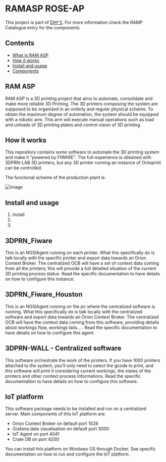 # RAMASP ROSE-AP

This project is part of [DIH^2](https://www.dih-squared.eu/). For more information check the RAMP Catalogue entry for the components.

## Contents
- [What is RAM ASP](#RAM-ASP)
- [How it works](#how-it-works)
- [Install and usage](#install-and-usage)
- [Components](#3DPRN_Fiware)

## RAM ASP

RAM ASP is a 3D printing project that aims to automate, consolidate and make more reliable 3D Printing.
The 3D printers composing the system are supposed to be organized in an orderly and regular physical scheme.
To obtain the maximum degree of automation, the system should be equipped with a robotic arm. This arm will execute manual operations such as load and unloads of 3D printing plates and control vision of 3D printing.

## How it works

This repository contains some software to automate the 3D printing system and make it "powered by FIWARE".
The full-experience is obtained with 3DPRN-LAB 3D printers, but any 3D printer running an instance of Octoprint can be controlled.

The functional scheme of the production plant is:

![image](https://user-images.githubusercontent.com/8396924/201058215-62d6d6bb-f549-4d2f-92b2-e526f0b9f8d8.png)

## Install and usage
 
1. Install 
2.
3.

## 3DPRN_Fiware

This is an NGSIAgent running on each printer.
What this specifically do is talk locally with the specific printer and export data towards an Orion Context Broker. The centralized OCB will have a set of context data coming from all the printers; this will provide a full detailed situation of the current 3D printing process status.
Read the specific documentation to have details on how to configure this instance.

## 3DPRN_Fiware_Houston

This is an NGSIAgent running on the pc where the centralized software is running.
What this specifically do is talk locally with the centralized software and export data towards an Orion Context Broker. The centralized OCB will have the context data coming from this software, providing details about workings flow, workings tails... .
Read the specific documentation to have details on how to configure this agent.

## 3DPRN-WALL - Centralized software

This software orchestrate the work of the printers.
If you have 1000 printers attached to the system, you'll only need to select the gcode to print, and this software will print it considering current workings, the states of the printers and other context process informations.
Read the specific documentation to have details on how to configure this software.

## IoT platform

This software package needs to be installed and run on a centralized server.
Main components of this IoT platform are:

- Orion Context Broker on default port 1026
- Grafana data visualisation on default port 3000
- IoT Agent on port 4041
- Crate DB on port 4200

You can install this platform on Windows OS through Docker. See specific documentation on how to run and configure the IoT platform.
